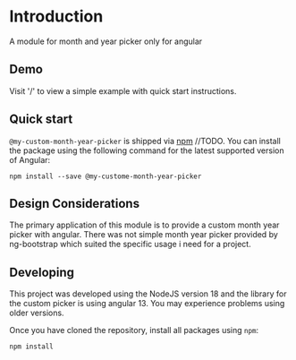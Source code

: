 # Introduction

A module for month and year picker only for angular

## Demo

Visit '/' to view a simple example with quick start instructions.

## Quick start

`@my-custom-month-year-picker` is shipped via [npm](https://www.npmjs.com) //TODO. You can install the package using the following command for the latest supported version of Angular:

```
npm install --save @my-custome-month-year-picker
```

## Design Considerations

The primary application of this module is to provide a custom month year picker with angular. There was not simple month year picker provided by ng-bootstrap which suited the specific usage i need for a project.

## Developing

This project was developed using the NodeJS version 18 and the library for the custom picker is using angular 13. You may experience problems using older versions.

Once you have cloned the repository, install all packages using `npm`:

```
npm install
```
